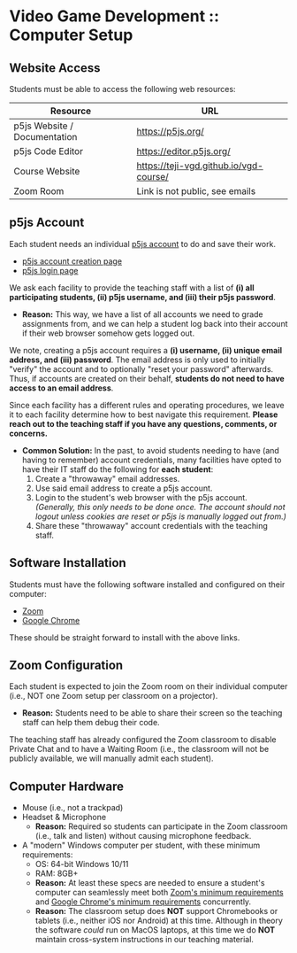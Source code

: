# Video Game Development :: Computer Setup

## Website Access

Students must be able to access the following web resources:

| Resource | URL |
| - | - |
| p5js Website / Documentation | https://p5js.org/ |
| p5js Code Editor | https://editor.p5js.org/ |
| Course Website  | https://teji-vgd.github.io/vgd-course/ |
| Zoom Room | Link is not public, see emails |

## p5js Account

Each student needs an individual [p5js account](https://p5js.org/) to do and save their work.
- [p5js account creation page](https://editor.p5js.org/signup)
- [p5js login page](https://editor.p5js.org/login)

We ask each facility to provide the teaching staff with a list of **(i) all participating students, (ii) p5js username, and (iii) their p5js password**.
- **Reason:** This way, we have a list of all accounts we need to grade assignments from, and we can help a student log back into their account if their web browser somehow gets logged out.

We note, creating a p5js account requires a **(i) username, (ii) unique email address, and (iii) password**. The email address is only used to initially "verify" the account and to optionally "reset your password" afterwards. Thus, if accounts are created on their behalf, **students do not need to have access to an email address**.

Since each facility has a different rules and operating procedures, we leave it to each facility determine how to best navigate this requirement. **Please reach out to the teaching staff if you have any questions, comments, or concerns.**
- **Common Solution:** In the past, to avoid students needing to have (and having to remember) account credentials, many facilities have opted to have their IT staff do the following for **each student**:
    1. Create a "throwaway" email addresses.
    2. Use said email address to create a p5js account.
    3. Login to the student's web browser with the p5js account. *(Generally, this only needs to be done once. The account should not logout unless cookies are reset or p5js is manually logged out from.)*
    4. Share these "throwaway" account credentials with the teaching staff.

## Software Installation

Students must have the following software installed and configured on their computer:
- [Zoom](https://zoom.us/download)
- [Google Chrome](https://www.google.com/chrome/)

These should be straight forward to install with the above links.

## Zoom Configuration

Each student is expected to join the Zoom room on their individual computer (i.e., NOT one Zoom setup per classroom on a projector).
  - **Reason:** Students need to be able to share their screen so the teaching staff can help them debug their code.

The teaching staff has already configured the Zoom classroom to disable Private Chat and to have a Waiting Room (i.e., the classroom will not be publicly available, we will manually admit each student).

## Computer Hardware

- Mouse (i.e., not a trackpad)
- Headset & Microphone
    - **Reason:** Required so students can participate in the Zoom classroom (i.e., talk and listen) without causing microphone feedback.
- A "modern" Windows computer per student, with these minimum requirements:
    - OS: 64-bit Windows 10/11
    - RAM: 8GB+
    - **Reason:** At least these specs are needed to ensure a student's computer can seamlessly meet both [Zoom's minimum requirements](https://support.zoom.com/hc/en/article?id=zm_kb&sysparm_article=KB0060748#h_67509835-43ac-484f-9022-dca6a908b76a) and [Google Chrome's minimum requirements](https://support.google.com/chrome/a/answer/7100626?hl=en) concurrently.
    - **Reason:** The classroom setup does **NOT** support Chromebooks or tablets (i.e., neither iOS nor Android) at this time. Although in theory the software *could* run on MacOS laptops, at this time we do **NOT** maintain cross-system instructions in our teaching material.